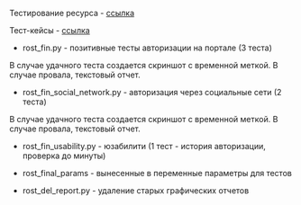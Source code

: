 Тестирование ресурса - [ссылка](https://b2c.passport.rt.ru)

Тест-кейсы - [ссылка](https://docs.google.com/spreadsheets/d/17b2Dn4dsE4vT4mmpT3PP4MRUA3f35Ya9UeB_WdHb9EY/edit#gid=0)

* rost_fin.py - позитивные тесты авторизации на портале (3 теста)

В случае удачного теста создается скриншот с временной меткой. В случае провала, текстовый отчет. 

* rost_fin_social_network.py - авторизация через социальные сети (2 теста)

В случае удачного теста создается скриншот с временной меткой. В случае провала, текстовый отчет.

* rost_fin_usability.py - юзабилити (1 тест - история авторизации, проверка до минуты)
* rost_final_params - вынесенные в переменные параметры для тестов

* rost_del_report.py - удаление старых графических отчетов